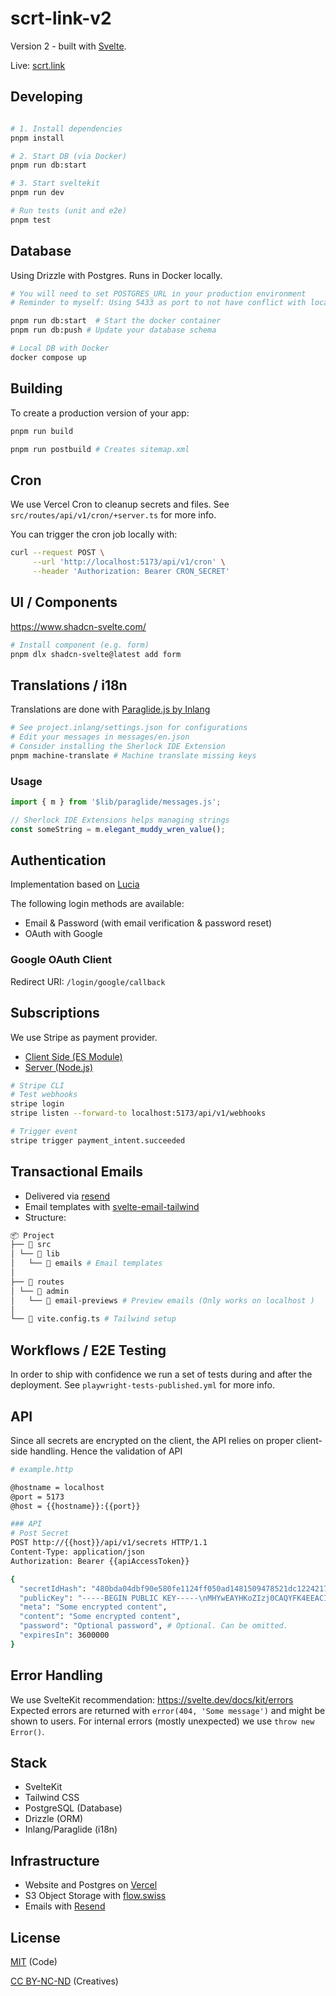 # scrt-link-v2

Version 2 - built with [Svelte](https://github.com/sveltejs/cli).

Live: [scrt.link](scrt.link)

## Developing

```bash

# 1. Install dependencies
pnpm install

# 2. Start DB (via Docker)
pnpm run db:start

# 3. Start sveltekit
pnpm run dev

# Run tests (unit and e2e)
pnpm test
```

## Database

Using Drizzle with Postgres.
Runs in Docker locally.

```bash
# You will need to set POSTGRES_URL in your production environment
# Reminder to myself: Using 5433 as port to not have conflict with local Postgres: https://stackoverflow.com/a/76448218

pnpm run db:start  # Start the docker container
pnpm run db:push # Update your database schema

# Local DB with Docker
docker compose up

```

## Building

To create a production version of your app:

```bash
pnpm run build

pnpm run postbuild # Creates sitemap.xml
```

## Cron

We use Vercel Cron to cleanup secrets and files.
See `src/routes/api/v1/cron/+server.ts` for more info.

You can trigger the cron job locally with:

```bash
curl --request POST \
     --url 'http://localhost:5173/api/v1/cron' \
     --header 'Authorization: Bearer CRON_SECRET'

```

## UI / Components

https://www.shadcn-svelte.com/

```bash
# Install component (e.g. form)
pnpm dlx shadcn-svelte@latest add form
```

## Translations / i18n

Translations are done with [Paraglide.js by Inlang](https://inlang.com/m/gerre34r/library-inlang-paraglideJs)

```bash
# See project.inlang/settings.json for configurations
# Edit your messages in messages/en.json
# Consider installing the Sherlock IDE Extension
pnpm machine-translate # Machine translate missing keys

```

### Usage

```ts
import { m } from '$lib/paraglide/messages.js';

// Sherlock IDE Extensions helps managing strings
const someString = m.elegant_muddy_wren_value();
```

## Authentication

Implementation based on [Lucia](https://v2.lucia-auth.com/database-adapters/postgres/)

The following login methods are available:

- Email & Password (with email verification & password reset)
- OAuth with Google

### Google OAuth Client

Redirect URI: `/login/google/callback`

## Subscriptions

We use Stripe as payment provider.

- [Client Side (ES Module)](https://www.npmjs.com/package/@stripe/stripe-js)
- [Server (Node.js)](https://www.npmjs.com/package/stripe)

```bash
# Stripe CLI
# Test webhooks
stripe login
stripe listen --forward-to localhost:5173/api/v1/webhooks

# Trigger event
stripe trigger payment_intent.succeeded

```

## Transactional Emails

- Delivered via [resend](https://resend.com/)
- Email templates with [svelte-email-tailwind](https://github.com/steveninety/svelte-email-tailwind)
- Structure:

```bash
📦 Project
├── 📂 src
│ └── 📂 lib
│   └── 📂 emails # Email templates
│
├── 📂 routes
│ └── 📂 admin
│   └── 📂 email-previews # Preview emails (Only works on localhost )
│
└── 📜 vite.config.ts # Tailwind setup
```

## Workflows / E2E Testing

In order to ship with confidence we run a set of tests during and after the deployment.
See `playwright-tests-published.yml` for more info.

## API

Since all secrets are encrypted on the client, the API relies on proper client-side handling. Hence the validation of API

```bash
# example.http

@hostname = localhost
@port = 5173
@host = {{hostname}}:{{port}}

### API
# Post Secret
POST http://{{host}}/api/v1/secrets HTTP/1.1
Content-Type: application/json
Authorization: Bearer {{apiAccessToken}}

{
  "secretIdHash": "480bda04dbf90e580fe1124ff050ad1481509478521dc12242173294d9fec4be",
  "publicKey": "-----BEGIN PUBLIC KEY-----\nMHYwEAYHKoZIzj0CAQYFK4EEACIDYgAEbR5G6VDGfn8kPSE7y8MHY9PaWdgej1zz8nv6mN202pgOzuOzh221LoSFRprLhPqn9ykO+ZmvEMYVZa6+Wfk5GhEZpHl4QtJOGxH8rLhKqbLTJiBsLyXK0xm1u2N/UO1X\n-----END PUBLIC KEY-----",
  "meta": "Some encrypted content",
  "content": "Some encrypted content",
  "password": "Optional password", # Optional. Can be omitted.
  "expiresIn": 3600000
}

```

## Error Handling

We use SvelteKit recommendation: https://svelte.dev/docs/kit/errors
Expected errors are returned with `error(404, 'Some message')` and might be shown to users. For internal errors (mostly unexpected) we use `throw new Error()`.

## Stack

- SvelteKit
- Tailwind CSS
- PostgreSQL (Database)
- Drizzle (ORM)
- Inlang/Paraglide (i18n)

## Infrastructure

- Website and Postgres on [Vercel](https://vercel.com)
- S3 Object Storage with [flow.swiss](https://flow.swiss)
- Emails with [Resend](https://resend.com)

## License

[MIT](https://opensource.org/license/mit/) (Code)

[CC BY-NC-ND](https://creativecommons.org/licenses/by-nc-nd/4.0/) (Creatives)
